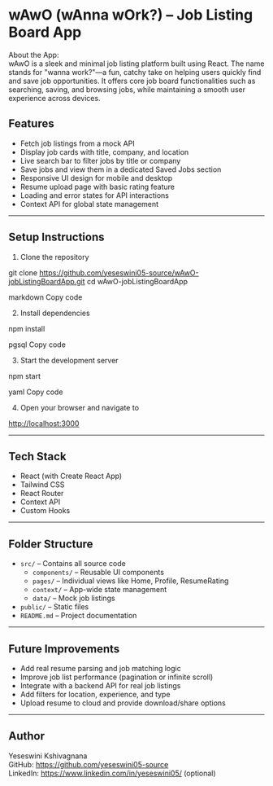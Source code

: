 # wAwO (wAnna wOrk?) – Job Listing Board App

About the App:  
wAwO is a sleek and minimal job listing platform built using React. The name stands for "wanna work?"—a fun, catchy take on helping users quickly find and save job opportunities. It offers core job board functionalities such as searching, saving, and browsing jobs, while maintaining a smooth user experience across devices.

## Features

- Fetch job listings from a mock API
- Display job cards with title, company, and location
- Live search bar to filter jobs by title or company
- Save jobs and view them in a dedicated Saved Jobs section
- Responsive UI design for mobile and desktop
- Resume upload page with basic rating feature
- Loading and error states for API interactions
- Context API for global state management

---

## Setup Instructions

1. Clone the repository

git clone https://github.com/yeseswini05-source/wAwO-jobListingBoardApp.git
cd wAwO-jobListingBoardApp

markdown
Copy code

2. Install dependencies

npm install

pgsql
Copy code

3. Start the development server

npm start

yaml
Copy code

4. Open your browser and navigate to

[http://localhost:3000](http://localhost:3000)

---

## Tech Stack

- React (with Create React App)
- Tailwind CSS
- React Router
- Context API
- Custom Hooks

---

## Folder Structure

- `src/` – Contains all source code
  - `components/` – Reusable UI components
  - `pages/` – Individual views like Home, Profile, ResumeRating
  - `context/` – App-wide state management
  - `data/` – Mock job listings
- `public/` – Static files
- `README.md` – Project documentation

---

## Future Improvements

- Add real resume parsing and job matching logic
- Improve job list performance (pagination or infinite scroll)
- Integrate with a backend API for real job listings
- Add filters for location, experience, and type
- Upload resume to cloud and provide download/share options

---
## Author

Yeseswini Kshivagnana  
GitHub: https://github.com/yeseswini05-source  
LinkedIn: https://www.linkedin.com/in/yeseswini05/ (optional)
